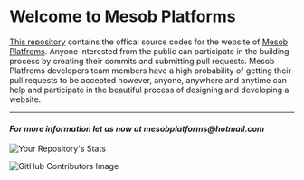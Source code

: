 <h1>Welcome to Mesob Platforms</h1>

<a href="https://github.com/addisuderrese/Mesob-Platforms-Website">This repository</a> contains the offical source codes for the website of <a href="www.mesobplatforms.rf.gd">Mesob Platfroms</a>.
Anyone interested from the public can participate in the building process by creating their commits and submitting pull requests. Mesob Platfroms developers team members have a high probability of getting their pull requests to be accepted however, anyone, anywhere and anytime can help and participate in the beautiful process of designing and developing a website.
<hr>
<h4><i>For more information let us now at <a  mailto="mesobplatforms@hotmail.com">mesobplatforms@hotmail.com</a></i></h4>

![Your Repository's Stats](https://github-readme-stats.vercel.app/api?username=addisuderrese&show_icons=true)

![GitHub Contributors Image](https://contrib.rocks/image?repo=addisuderrese/Mesob-Platforms-Website)
